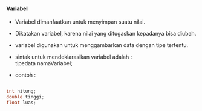#### Variabel

- Variabel dimanfaatkan untuk menyimpan suatu nilai.
- Dikatakan variabel, karena nilai yang ditugaskan kepadanya bisa diubah.
- variabel digunakan untuk menggambarkan data dengan tipe tertentu.
- sintak untuk mendeklarasikan variabel adalah :
 <br>tipedata namaVariabel;
 
- contoh :

```java

int hitung;
double tinggi;
float luas;

```
